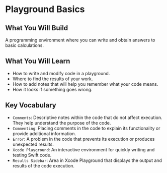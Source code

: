 # Playground Basics

## What You Will Build

A programming environment where you can write and obtain answers to basic calculations.

## What You Will Learn

- How to write and modify code in a playground.
- Where to find the results of your work.
- How to add notes that will help you remember what your code means.
- How it looks if something goes wrong.

## Key Vocabulary

- ``Comments``: Descriptive notes within the code that do not affect execution. They help understand the purpose of the code.
- ``Commenting``: Placing comments in the code to explain its functionality or provide additional information.
- ``Error``: A problem in the code that prevents its execution or produces unexpected results.
- ``Xcode Playground``: An interactive environment for quickly writing and testing Swift code.
- ``Results Sidebar``: Area in Xcode Playground that displays the output and results of the code execution.

